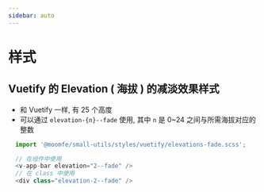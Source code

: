 ```yaml
---
sidebar: auto
---
```


# 样式

## Vuetify 的 Elevation ( 海拔 ) 的减淡效果样式
 - 和 Vuetify 一样, 有 25 个高度
 - 可以通过 `elevation-{n}--fade` 使用, 其中 `n` 是 0~24 之间与所需海拔对应的整数
```js
  import '@moomfe/small-utils/styles/vuetify/elevations-fade.scss';

  // 在组件中使用
  <v-app-bar elevation="2--fade" />
  // 在 class 中使用
  <div class="elevation-2--fade" />
```